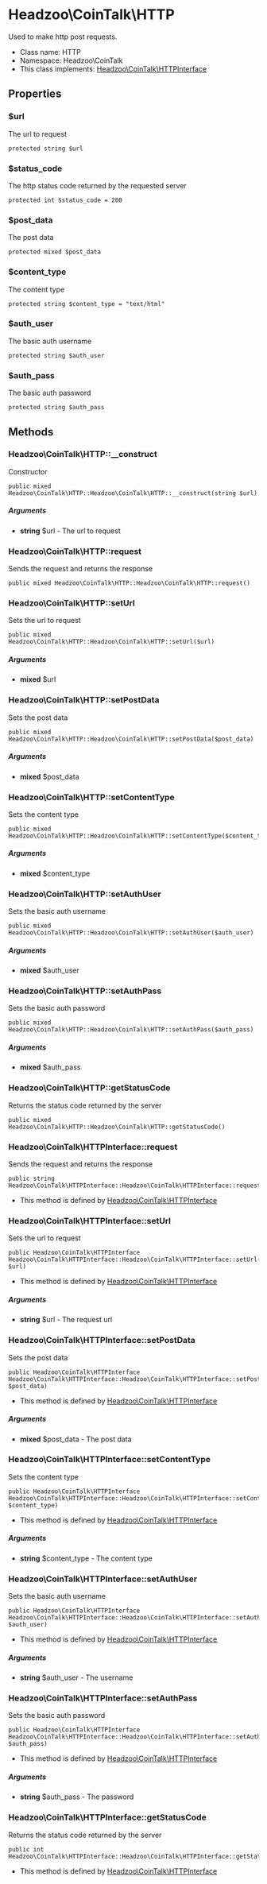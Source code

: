 Headzoo\CoinTalk\HTTP
===============

Used to make http post requests.




* Class name: HTTP
* Namespace: Headzoo\CoinTalk
* This class implements: [Headzoo\CoinTalk\HTTPInterface](Headzoo-CoinTalk-HTTPInterface.md)




Properties
----------


### $url
The url to request


```
protected string $url
```



### $status_code
The http status code returned by the requested server


```
protected int $status_code = 200
```



### $post_data
The post data


```
protected mixed $post_data
```



### $content_type
The content type


```
protected string $content_type = "text/html"
```



### $auth_user
The basic auth username


```
protected string $auth_user
```



### $auth_pass
The basic auth password


```
protected string $auth_pass
```



Methods
-------


### Headzoo\CoinTalk\HTTP::__construct
Constructor


```
public mixed Headzoo\CoinTalk\HTTP::Headzoo\CoinTalk\HTTP::__construct(string $url)
```


##### Arguments

* **string** $url - The url to request



### Headzoo\CoinTalk\HTTP::request
Sends the request and returns the response


```
public mixed Headzoo\CoinTalk\HTTP::Headzoo\CoinTalk\HTTP::request()
```




### Headzoo\CoinTalk\HTTP::setUrl
Sets the url to request


```
public mixed Headzoo\CoinTalk\HTTP::Headzoo\CoinTalk\HTTP::setUrl($url)
```


##### Arguments

* **mixed** $url



### Headzoo\CoinTalk\HTTP::setPostData
Sets the post data


```
public mixed Headzoo\CoinTalk\HTTP::Headzoo\CoinTalk\HTTP::setPostData($post_data)
```


##### Arguments

* **mixed** $post_data



### Headzoo\CoinTalk\HTTP::setContentType
Sets the content type


```
public mixed Headzoo\CoinTalk\HTTP::Headzoo\CoinTalk\HTTP::setContentType($content_type)
```


##### Arguments

* **mixed** $content_type



### Headzoo\CoinTalk\HTTP::setAuthUser
Sets the basic auth username


```
public mixed Headzoo\CoinTalk\HTTP::Headzoo\CoinTalk\HTTP::setAuthUser($auth_user)
```


##### Arguments

* **mixed** $auth_user



### Headzoo\CoinTalk\HTTP::setAuthPass
Sets the basic auth password


```
public mixed Headzoo\CoinTalk\HTTP::Headzoo\CoinTalk\HTTP::setAuthPass($auth_pass)
```


##### Arguments

* **mixed** $auth_pass



### Headzoo\CoinTalk\HTTP::getStatusCode
Returns the status code returned by the server


```
public mixed Headzoo\CoinTalk\HTTP::Headzoo\CoinTalk\HTTP::getStatusCode()
```




### Headzoo\CoinTalk\HTTPInterface::request
Sends the request and returns the response


```
public string Headzoo\CoinTalk\HTTPInterface::Headzoo\CoinTalk\HTTPInterface::request()
```

* This method is defined by [Headzoo\CoinTalk\HTTPInterface](Headzoo-CoinTalk-HTTPInterface.md)



### Headzoo\CoinTalk\HTTPInterface::setUrl
Sets the url to request


```
public Headzoo\CoinTalk\HTTPInterface Headzoo\CoinTalk\HTTPInterface::Headzoo\CoinTalk\HTTPInterface::setUrl(string $url)
```

* This method is defined by [Headzoo\CoinTalk\HTTPInterface](Headzoo-CoinTalk-HTTPInterface.md)

##### Arguments

* **string** $url - The request url



### Headzoo\CoinTalk\HTTPInterface::setPostData
Sets the post data


```
public Headzoo\CoinTalk\HTTPInterface Headzoo\CoinTalk\HTTPInterface::Headzoo\CoinTalk\HTTPInterface::setPostData(mixed $post_data)
```

* This method is defined by [Headzoo\CoinTalk\HTTPInterface](Headzoo-CoinTalk-HTTPInterface.md)

##### Arguments

* **mixed** $post_data - The post data



### Headzoo\CoinTalk\HTTPInterface::setContentType
Sets the content type


```
public Headzoo\CoinTalk\HTTPInterface Headzoo\CoinTalk\HTTPInterface::Headzoo\CoinTalk\HTTPInterface::setContentType(string $content_type)
```

* This method is defined by [Headzoo\CoinTalk\HTTPInterface](Headzoo-CoinTalk-HTTPInterface.md)

##### Arguments

* **string** $content_type - The content type



### Headzoo\CoinTalk\HTTPInterface::setAuthUser
Sets the basic auth username


```
public Headzoo\CoinTalk\HTTPInterface Headzoo\CoinTalk\HTTPInterface::Headzoo\CoinTalk\HTTPInterface::setAuthUser(string $auth_user)
```

* This method is defined by [Headzoo\CoinTalk\HTTPInterface](Headzoo-CoinTalk-HTTPInterface.md)

##### Arguments

* **string** $auth_user - The username



### Headzoo\CoinTalk\HTTPInterface::setAuthPass
Sets the basic auth password


```
public Headzoo\CoinTalk\HTTPInterface Headzoo\CoinTalk\HTTPInterface::Headzoo\CoinTalk\HTTPInterface::setAuthPass(string $auth_pass)
```

* This method is defined by [Headzoo\CoinTalk\HTTPInterface](Headzoo-CoinTalk-HTTPInterface.md)

##### Arguments

* **string** $auth_pass - The password



### Headzoo\CoinTalk\HTTPInterface::getStatusCode
Returns the status code returned by the server


```
public int Headzoo\CoinTalk\HTTPInterface::Headzoo\CoinTalk\HTTPInterface::getStatusCode()
```

* This method is defined by [Headzoo\CoinTalk\HTTPInterface](Headzoo-CoinTalk-HTTPInterface.md)


